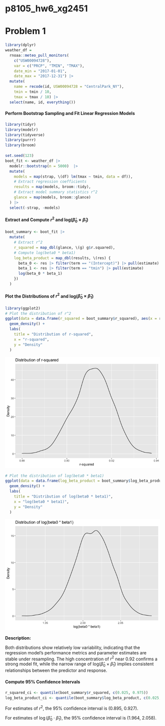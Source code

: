 p8105_hw6_xg2451
================

# Problem 1

``` r
library(dplyr)
weather_df = 
  rnoaa::meteo_pull_monitors(
    c("USW00094728"),
    var = c("PRCP", "TMIN", "TMAX"), 
    date_min = "2017-01-01",
    date_max = "2017-12-31") |> 
  mutate(
    name = recode(id, USW00094728 = "CentralPark_NY"),
    tmin = tmin / 10,
    tmax = tmax / 10) |> 
  select(name, id, everything())
```

#### Perform Bootstrap Sampling and Fit Linear Regression Models

``` r
library(tidyr)
library(modelr)
library(tidyverse)
library(purrr)
library(broom)

set.seed(123)
boot_fit <- weather_df |> 
  modelr::bootstrap(n = 5000)  |> 
  mutate(
    models = map(strap, \(df) lm(tmax ~ tmin, data = df)),
    # Extract regression coefficients
    results = map(models, broom::tidy),
    # Extract model summary statistics r^2
    glance = map(models, broom::glance)
  ) |> 
  select(-strap, -models)
```

#### Extract and Compute $r^2$ and log($\hat{\beta}_0\times\hat{\beta}_1$)

``` r
boot_summary <- boot_fit |> 
  mutate(
    # Extract r^2 
    r_squared = map_dbl(glance, \(g) g$r.squared),
    # Compute log(beta0 * beta1)
    log_beta_product = map_dbl(results, \(res) {
      beta_0 <- res |> filter(term == "(Intercept)") |> pull(estimate)
      beta_1 <- res |> filter(term == "tmin") |> pull(estimate)
      log(beta_0 * beta_1)
    })
  )
```

#### Plot the Distributions of $r^2$ and log($\hat{\beta}_0\times\hat{\beta}_1$)

``` r
library(ggplot2)
# Plot the distribution of r^2
ggplot(data = data.frame(r_squared = boot_summary$r_squared), aes(x = r_squared)) +
  geom_density() +
  labs(
    title = "Distribution of r-squared",
    x = "r-squared",
    y = "Density"
  )
```

![](p8105_hw6_xg2451_files/figure-gfm/unnamed-chunk-4-1.png)<!-- -->

``` r
# Plot the distribution of log(beta0 * beta1)
ggplot(data = data.frame(log_beta_product = boot_summary$log_beta_product), aes(x = log_beta_product)) +
  geom_density() +
  labs(
    title = "Distribution of log(beta0 * beta1)",
    x = "log(beta0 * beta1)",
    y = "Density"
  )
```

![](p8105_hw6_xg2451_files/figure-gfm/unnamed-chunk-5-1.png)<!-- -->

**Description:**

Both distributions show relatively low variability, indicating that the
regression model’s performance metrics and parameter estimates are
stable under resampling. The high concentration of $r^2$ near 0.92
confirms a strong model fit, while the narrow range of
log($\hat{\beta}_0\times\hat{\beta}_1$) implies consistent relationships
between the predictor and response.

#### Compute 95% Confidence Intervals

``` r
r_squared_ci <- quantile(boot_summary$r_squared, c(0.025, 0.975))
log_beta_product_ci <- quantile(boot_summary$log_beta_product, c(0.025, 0.975))
```

For estimates of $r^2$, the 95% confidence interval is (0.895, 0.927).

For estimates of $\log(\hat{\beta}_0 \cdot \hat{\beta}_1)$, the 95%
confidence interval is (1.964, 2.058).
